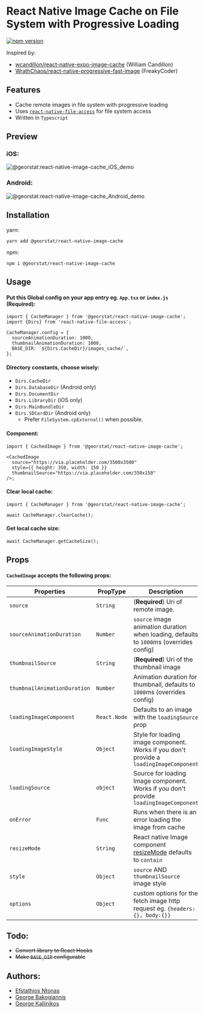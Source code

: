 # React Native Image Cache on File System with Progressive Loading

[![npm version](https://badge.fury.io/js/%40georstat%2Freact-native-image-cache.svg)](https://badge.fury.io/js/%40georstat%2Freact-native-image-cache)

Inspired by:

- [wcandillon/react-native-expo-image-cache](https://github.com/wcandillon/react-native-expo-image-cache) (William Candillon)
- [WrathChaos/react-native-progressive-fast-image](https://github.com/WrathChaos/react-native-progressive-fast-image) (FreakyCoder)

## Features

- Cache remote images in file system with progressive loading
- Uses [`react-native-file-access`](https://github.com/alpha0010/react-native-file-access) for file system access
- Written in `Typescript`

## Preview

### iOS:

![@georstat:react-native-image-cache_iOS_demo](https://user-images.githubusercontent.com/717975/117460761-85fd8f00-af55-11eb-8804-69c008bfeb8d.gif)

### Android:

![@georstat:react-native-image-cache_Android_demo](https://user-images.githubusercontent.com/717975/117491773-4ba5e900-af79-11eb-8ae1-99604b47c55c.gif)

## Installation

yarn:

```
yarn add @georstat/react-native-image-cache
```

npm:

```
npm i @georstat/react-native-image-cache
```



## Usage

#### Put this Global config on your app entry eg. `App.tsx` or `index.js` (**Required**):

```tsx
import { CacheManager } from '@georstat/react-native-image-cache';
import {Dirs} from 'react-native-file-access';

CacheManager.config = {
  sourceAnimationDuration: 1000,
  thumbnailAnimationDuration: 1000,
  BASE_DIR: `${Dirs.CacheDir}/images_cache/`,
};
```

#### Directory constants, choose wisely:

- `Dirs.CacheDir`
- `Dirs.DatabaseDir` (Android only)
- `Dirs.DocumentDir`
- `Dirs.LibraryDir` (iOS only)
- `Dirs.MainBundleDir`
- `Dirs.SDCardDir` (Android only)
  - Prefer `FileSystem.cpExternal()` when possible.

#### Component:
```tsx
import { CachedImage } from '@georstat/react-native-image-cache';

<CachedImage
  source="https://via.placeholder.com/3500x3500"
  style={{ height: 350, width: 150 }}
  thumbnailSource="https://via.placeholder.com/350x150"
/>;
```

#### Clear local cache:

```tsx
import { CacheManager } from '@georstat/react-native-image-cache';

await CacheManager.clearCache();
```

#### Get local cache size:

```tsx
await CacheManager.getCacheSize();
```

## Props

#### `CachedImage` accepts the following props:

| Properties                   | PropType     | Description                                                                              |
| ---------------------------- | ------------ | ---------------------------------------------------------------------------------------- |
| `source`                     | `String`     | (**Required**) Uri of remote image.                                                      |
| `sourceAnimationDuration`    | `Number`     | `source` image animation duration when loading, defaults to `1000`ms (overrides config) |
| `thumbnailSource`            | `String`     | (**Required**) Uri of the thumbnail image                                                |
| `thumbnailAnimationDuration` | `Number`     | Animation duration for thumbnail, defaults to `1000`ms (overrides config)               |
| `loadingImageComponent`      | `React.Node` | Defaults to an image with the `loadingSource` prop                                         |
| `loadingImageStyle`          | `Object`     | Style for loading image component. Works if you don't provide a `loadingImageComponent`    |
| `loadingSource`              | `object`     | Source for loading Image component. Works if you don't provide `loadingImageComponent`     |
| `onError`                    | `Func`       | Runs when there is an error loading the image from cache                                 |
| `resizeMode`                 | `String`     | React native Image component [resizeMode](https://reactnative.dev/docs/image#resizemode) defaults to `contain` |
| `style`                      | `Object`     | `source` AND `thumbnailSource` image style                                                                     |
| `options`                    | `Object`     | custom options for the fetch image http request eg. `{headers:{}, body:{}}`             |

## Todo:

- ~~Convert library to React Hooks~~
- ~~Make `BASE_DIR` configurable~~

## Authors:

- [Efstathios Ntonas](https://github.com/efstathiosntonas)
- [George Bakogiannis](https://github.com/geobako)
- [George Kallinikos](https://github.com/giokallis)
